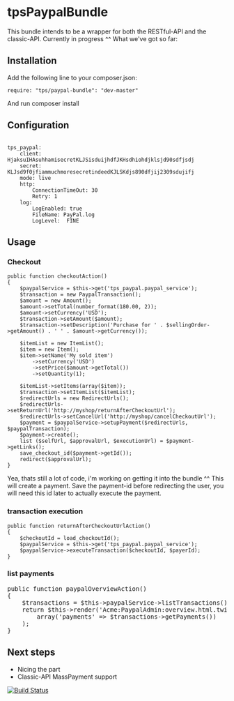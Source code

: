tpsPaypalBundle
================================

This bundle intends to be a wrapper for both the RESTful-API and the classic-API.
Currently in progress ^^ 
What we've got so far:

Installation
------------
Add the following line to your composer.json:

<pre><code>require: "tps/paypal-bundle": "dev-master"</code></pre>

And run composer install

Configuration
-------------
<pre><code>
tps_paypal:
    client: HjaksuIHAsuhhamisecretKLJSisduijhdfJKHsdhiohdjklsjd90sdfjsdj
    secret: KLJsd9f0jfiammuchmoresecretindeedKJLSKdjs890dfjij2309sdujifj
    mode: live
    http:
        ConnectionTimeOut: 30
        Retry: 1
    log:
        LogEnabled: true
        FileName: PayPal.log
        LogLevel:  FINE
</pre></code>

Usage
-----
### Checkout

<pre><code>public function checkoutAction()
{
	$paypalService = $this->get('tps_paypal.paypal_service');
	$transaction = new PaypalTransaction();
	$amount = new Amount();
	$amount->setTotal(number_format(180.00, 2));
	$amount->setCurrency('USD');
	$transaction->setAmount($amount);
	$transaction->setDescription('Purchase for ' . $sellingOrder->getAmount() . ' ' . $amount->getCurrency());

	$itemList = new ItemList();
	$item = new Item();
	$item->setName('My sold item')
		->setCurrency('USD')
		->setPrice($amount->getTotal())
		->setQuantity(1);

	$itemList->setItems(array($item));
	$transaction->setItemList($itemList);
	$redirectUrls = new RedirectUrls();
	$redirectUrls->setReturnUrl('http://myshop/returnAfterCheckoutUrl');
	$redirectUrls->setCancelUrl('http://myshop/cancelCheckoutUrl');
	$payment = $paypalService->setupPayment($redirectUrls, $paypalTransaction);
	$payment->create();
	list ($selfUrl, $approvalUrl, $executionUrl) = $payment->getLinks();
	save_checkout_id($payment->getId());
	redirect($approvalUrl);
}</code></pre>

Yea, thats still a lot of code, i'm working on getting it into the bundle ^^
This will create a payment. Save the payment-id before redirecting the user, you will need this id later to actually execute the payment.

### transaction execution
<pre><code>public function returnAfterCheckoutUrlAction()
{
	$checkoutId = load_checkoutId();
	$paypalService = $this->get('tps_paypal.paypal_service');
	$paypalService->executeTransaction($checkoutId, $payerId);
}</code></pre>

### list payments
<pre><ocde>public function paypalOverviewAction()
{
	$transactions = $this->paypalService->listTransactions();
	return $this->render('Acme:PaypalAdmin:overview.html.twig',
		array('payments' => $transactions->getPayments())
	);
}</pre></code>

Next steps
----------
- Nicing the part
- Classic-API MassPayment support

 [![Build Status](https://travis-ci.org/leberknecht/tpsPaypalBundle.png)](https://travis-ci.org/leberknecht/tpsPaypalBundle)
